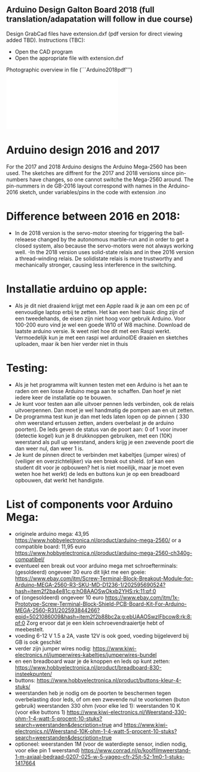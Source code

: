 ## Arduino Design Galton Board 2018 (full translation/adapatation will follow in due course)

Design GrabCad files have extension.dxf (pdf version for direct viewing added TBD). Instructions (TBC):
- Open the CAD program
- Open the appropriate file with extension.dxf

Photographic overview in file (```Arduino2018pdf''') ![Arduino2018pdf](arduino2018/Arduinofile201805032019.pdf)

# Arduino design 2016 and 2017
For the 2017 and 2018 Arduino designs the  Arduino Mega-2560 has been used. The sketches are diffrent for the 2017 and 2018 versions since pin-numbers have changes, so one cannot switche the Mega-2560 around. The pin-nummers in de GB-2016 layout correspond with names in the Arduino-2016 sketch, under variables/pins in the code with extension .ino

# Difference between 2016 en 2018: 
- In de 2018 version is the servo-motor steering for triggering the ball-releaese changed by the autonomous marble-run and in order to get a closed system, also because the servo-motors were not always working well.
-In the 2018 version uses  solid-state relais and in thee 2016 version a thread-winding relais. De solidistate relais is more trustworthy and mechanically stronger, causing less interference in the switching.

#  Installatie arduino op apple: 
- Als je dit niet draaiend krijgt met een Apple raad ik je aan om een pc of eenvoudige laptop erbij te zetten. Het kan een heel basic ding zijn of een tweedehands, de eisen zijn niet hoog voor gebruik Arduino. Voor 100-200 euro vind je wel een goede W10 of W8 machine. Download de laatste arduino versie.  Ik weet niet hoe dit met een Raspi werkt. Vermoedelijk kun je met een raspi wel arduinoIDE draaien en sketches uploaden, maar ik ben hier verder niet in thuis

# Testing: 
- Als je het programma wilt kunnen testen met een Arduino is het aan te raden om een losse Arduino mega aan te schaffen. Dan hoef je niet iedere keer de installatie op te bouwen. 
- Je kunt voor testen aan alle uitvoer pennen leds verbinden, ook de relais uitvoerpennen. Dan moet je wel handmatig de pompen aan en uit zetten. 
- De programma test kun je dan met leds laten lopen op de pinnen ( 330 ohm weerstand ertussen zetten, anders overbelast je de arduino poorten). De leds geven de status van de poort aan: 0 of 1 voor invoer (detectie kogel) kun je 8 drukknoppen gebruiken, met een (10K) weerstand als pull up weerstand, anders krijg je een zwevende poort die dan weer nul, dan weer 1 is. 
- Je kunt de pinnen direct te verbinden met kabeltjes (jumper wires)  of (veiliger en overzichtelijker) via een break out shield. (of kan een student dit voor je opbouwen? het is niet moeilijk, maar je moet even weten hoe het werkt) de leds en buttons kun je op een breadboard opbouwen, dat werkt het handigste. 

# List of components voor Arduino Mega: 
- originele arduino mega: 43,95 https://www.hobbyelectronica.nl/product/arduino-mega-2560/ or a compatible board: 11,95 euro
https://www.hobbyelectronica.nl/product/arduino-mega-2560-ch340g-compatibel/
- eventueel een break out voor arduino mega met schroefterminals: (gesoldeerd) ongeveer 30 euro dit lijkt me een goeie:  https://www.ebay.com/itm/Screw-Terminal-Block-Breakout-Module-for-Arduino-MEGA-2560-R3-SKU-MD-D1236-1/202595690524?hash=item2f2ba4e81c:g:hO8AAOSwOkxb2YHS:rk:11:pf:0
- of (ongesoldeerd) ongeveer 10 euro https://www.ebay.com/itm/1x-Prototype-Screw-Terminal-Block-Shield-PCB-Board-Kit-For-Arduino-MEGA-2560-R31/202593844266?epid=5021086009&hash=item2f2b88bc2a:g:ebUAAOSwzlFbcow8:rk:8:pf:0 Zorg ervoor dat je een klein schroevendraaiertje hebt of meebestelt. 
- voeding 6-12 V 1.5 a 2A, vaste 12V is ook goed, voeding bijgeleverd bij GB is ook geschikt
- verder zijn jumper wires nodig:  https://www.kiwi-electronics.nl/jumperwires-kabeltjes/jumperwires-bundel
- en een breadboard waar je de knoppen en leds op kunt zetten:  https://www.hobbyelectronica.nl/product/breadboard-830-insteekpunten/
- buttons: https://www.hobbyelectronica.nl/product/buttons-kleur-4-stuks/
- weerstanden heb je nodig om de poorten te beschermen tegen overbelasting door leds, of om een zwevende nul te voorkomen (buton gebruik) weerstanden 330 ohm (voor elke led 1): weerstanden 10 K (voor elke buttons 1) https://www.kiwi-electronics.nl/Weerstand-330-ohm-1-4-watt-5-procent-10-stuks?search=weerstanden&description=true and https://www.kiwi-electronics.nl/Weerstand-10K-ohm-1-4-watt-5-procent-10-stuks?search=weerstanden&description=true
- optioneel: weerstanden 1M (voor de waterdiepte sensor, indien nodig, voor elke pin 1 weerstand) https://www.conrad.nl/p/koolfilmweerstand-1-m-axiaal-bedraad-0207-025-w-5-yageo-cfr-25jt-52-1m0-1-stuks-1417664

